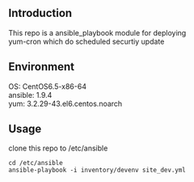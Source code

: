 ## Introduction
This repo is a ansible_playbook module for deploying   
yum-cron which do scheduled securtiy update

## Environment
OS: CentOS6.5-x86-64  
ansible: 1.9.4  
yum: 3.2.29-43.el6.centos.noarch   


## Usage
clone this repo to /etc/ansible  
```
cd /etc/ansible
ansible-playbook -i inventory/devenv site_dev.yml
```
